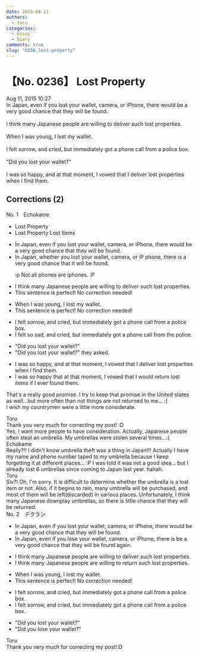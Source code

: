 ```yaml
---
date: 2015-08-11
authors:
  - toru
categories:
  - Essay
  - Diary
comments: true
slug: "0236_lost-property"
---
```


# 【No. 0236】 Lost Property
<div class="date">Aug 11, 2015 10:27</div>
<div id="post"><div id="body_show_ori">
In Japan, even if you lost your wallet, camera, or iPhone, there would be a very good chance that they will be found.<br/><br/>I think many Japanese people are willing to deliver such lost properties.<br/><br/>When I was young, I lost my wallet.<br/><br/>I felt sorrow, and cried, but immediately got a phone call from a police box.<br/><br/>"Did you lost your wallet?"<br/><br/>I was so happy, and at that moment, I vowed that I deliver lost properties when I find them.
</div></div>

<!-- more -->


## Corrections (2)
<div id="block"><div class="first_name"> No. 1　<span class="just_name">Echokame</span></div><div id="block2">
<ul class="correction_field">
<li class="incorrect"> Lost Property</li>
<li class="corrected correct">
 Lost Property <span class="f_blue">Lost Items</span>
</li>
</ul>
<ul class="correction_field">
<li class="incorrect">In Japan, even if you lost your wallet, camera, or iPhone, there would be a very good chance that they will be found.</li>
<li class="corrected correct">
In Japan, <span class="f_red">whether</span> you lost your wallet, camera, or <span class="f_red"><span class="sline">iP</span></span> <span class="f_red">ph</span>one, there <span class="f_red">is </span>a very good chance that <span class="f_red">it</span> will be found.
<p class="correction_comment">:p Not all phones are iphones. :P</p>
</li>
</ul>
<ul class="correction_field">
<li class="incorrect">I think many Japanese people are willing to deliver such lost properties.</li>
<li class="corrected perfect">This sentence is perfect! No correction needed!</li>
</ul>
<ul class="correction_field">
<li class="incorrect">When I was young, I lost my wallet.</li>
<li class="corrected perfect">This sentence is perfect! No correction needed!</li>
</ul>
<ul class="correction_field">
<li class="incorrect">I felt sorrow, and cried, but immediately got a phone call from a police box.</li>
<li class="corrected correct">
I felt <span class="f_red">so sad</span>, and cried, but immediately got a phone call from <span class="f_red">the police</span>.
</li>
</ul>
<ul class="correction_field">
<li class="incorrect">"Did you lost your wallet?"</li>
<li class="corrected correct">
"Did you lost your wallet?" <span class="f_red">they asked.</span>
</li>
</ul>
<ul class="correction_field">
<li class="incorrect">I was so happy, and at that moment, I vowed that I deliver lost properties when I find them.</li>
<li class="corrected correct">
I was so happy that <span class="f_red">at that </span>moment, I vowed that I <span class="f_red">would return</span> lost <span class="f_red">items</span> <span class="f_red">if</span> I <span class="f_red">ever found </span>them.
</li>
</ul>
<p class="comment_small">
 That's a really good promise. I try to keep that promise in the United states as well...but more often than not things are not returned to me... :(
 <br/>
 I wish my countrymen were a little more considerate.
</p>

</div><div class="name"><span class="just_name">Toru</span><br>
Thank you very much for correcting my post! :D<br/>Yes, I want more people to have consideration. Actually, Japanese people often steal an umbrella. My umbrellas were stolen several times.. :(
</div>
<div class="name"><span class="just_name">Echokame</span><br>
Really?!! I didn't know umbrella theft was a thing in Japan!!! Actually I have my name and phone number taped to my umbrella because I keep forgetting it at different places... :P I was told it was not a good idea... but I already lost 6 umbrellas since coming to Japan last year. hahah.
</div>
<div class="name"><span class="just_name">Toru</span><br>
Six?! Oh, I'm sorry. It is difficult to determine whether the umbrella is a lost item or not. Also, if it begins to rain, many umbrella will be purchased, and most of them will be left(discarded) in various places. Unfortunately, I think many Japanese downplay umbrellas, so there is little chance that they will be returned.
</div>
</div>
<div id="block"><div class="first_name"> No. 2　<span class="just_name">デクラン</span></div><div id="block2">
<ul class="correction_field">
<li class="incorrect">In Japan, even if you lost your wallet, camera, or iPhone, there would be a very good chance that they will be found.</li>
<li class="corrected correct">
In Japan, even if you <span class="f_red">lose</span> your wallet, camera, or iPhone, there <span class="f_red">is</span> be a very good chance that they will be found <span class="f_red">again</span>.
</li>
</ul>
<ul class="correction_field">
<li class="incorrect">I think many Japanese people are willing to deliver such lost properties.</li>
<li class="corrected correct">
I think many Japanese people are willing to <span class="f_red">return</span> such lost properties.
</li>
</ul>
<ul class="correction_field">
<li class="incorrect">When I was young, I lost my wallet.</li>
<li class="corrected perfect">This sentence is perfect! No correction needed!</li>
</ul>
<ul class="correction_field">
<li class="incorrect">I felt sorrow, and cried, but immediately got a phone call from a police box.</li>
<li class="corrected correct">
I felt sorrow, and cried, but immediately got a phone call from a police box.
</li>
</ul>
<ul class="correction_field">
<li class="incorrect">"Did you lost your wallet?"</li>
<li class="corrected correct">
"Did you <span class="f_red">lose</span> your wallet?"
</li>
</ul>
</div><div class="name"><span class="just_name">Toru</span><br>
Thank you very much for correcting my post!:D
</div>
</div>
